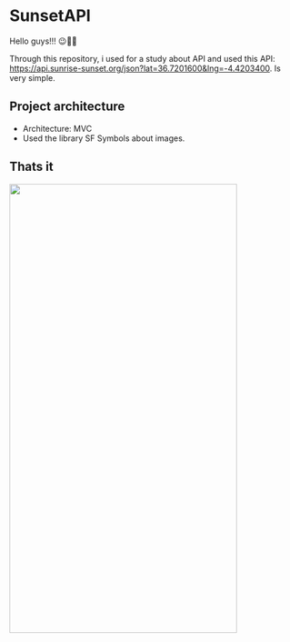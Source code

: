 # SunsetAPI

Hello guys!!! 😉🤙🏼

Through this repository, i used for a study about API and used this API: https://api.sunrise-sunset.org/json?lat=36.7201600&lng=-4.4203400. Is very simple.

## Project architecture

- Architecture: MVC
- Used the library SF Symbols about images.

## Thats it

<img src="https://user-images.githubusercontent.com/43152275/98668967-66cbcf00-232f-11eb-8f8a-54425d653fb6.png" width="400" height="790">


